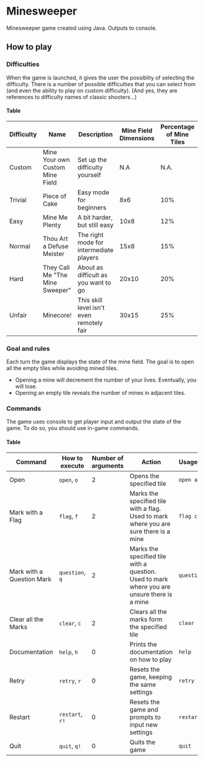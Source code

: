 # Minesweeper
Minesweeper game created using Java. Outputs to console.

## How to play
### Difficulties
When the game is launched, it gives the user the possiblity of selecting the difficulty. There is a number of possible difficulties that you can select from (and even the ability to play on custom difficulty). (And yes, they are references to difficulty names of classic shooters...)
#### Table
| Difficulty | Name                            | Description                               | Mine Field Dimensions | Percentage of Mine Tiles | Player Lives |
|------------|---------------------------------|-------------------------------------------|-----------------------|--------------------------|--------------|
| Custom     | Mine Your own Custom Mine Field | Set up the difficulty yourself            | N.A                   | N.A.                     | N.A.         |
| Trivial    | Piece of Cake                   | Easy mode for beginners                   | 8x6                   | 10%                      | 2            |
| Easy       | Mine Me Plenty                  | A bit harder, but still easy              | 10x8                  | 12%                      | 2            |
| Normal     | Thou Art a Defuse Meister       | The right mode for intermediate players   | 15x8                  | 15%                      | 1            |
| Hard       | They Call Me "The Mine Sweeper" | About as difficult as you want to go      | 20x10                 | 20%                      | 1            |
| Unfair     | Minecore!                       | This skill level isn't even remotely fair | 30x15                 | 25%                      | 1            |
### Goal and rules
Each turn the game displays the state of the mine field. The goal is to open all the empty tiles while avoiding mined tiles.
* Opening a mine will decrement the number of your lives. Eventually, you will lose.
* Opening an empty tile reveals the number of mines in adjacent tiles. 
### Commands
The game uses console to get player input and output the state of the game. To do so, you should use in-game commands.
#### Table
| Command                   | How to execute  | Number of arguments | Action                                                                                      | Usage&nbsp;Example  |
|---------------------------|-----------------|---------------------|---------------------------------------------------------------------------------------------|----------------|
| Open                      | `open`, `o`     | 2                   | Opens the specified tile                                                                    | `open a 5`     |
| Mark with a Flag          | `flag`, `f`     | 2                   | Marks the specified tile with a flag. Used to mark where you are sure there is a mine       | `flag c 10`    |
| Mark with a Question Mark | `question`, `q` | 2                   | Marks the specified tile with a question. Used to mark where you are unsure there is a mine | `question y 2` |
| Clear all the Marks       | `clear`, `c`    | 2                   | Clears all the marks form the specified tile                                                | `clear q 3`    |
| Documentation             | `help`, `h`     | 0                   | Prints the documentation on how to play                                                     | `help`         |
| Retry                     | `retry`, `r`    | 0                   | Resets the game, keeping the same settings                                                  | `retry`        |
| Restart                   | `restart`, `r!` | 0                   | Resets the game and prompts to input new settings                                           | `restart`      |
| Quit                      | `quit`, `q!`    | 0                   | Quits the game                                                                              | `quit`         |